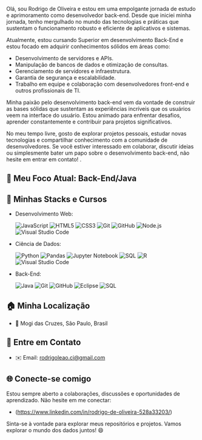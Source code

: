Olá, sou Rodrigo de Oliveira e estou em uma empolgante jornada de estudo e aprimoramento como desenvolvedor back-end. Desde que iniciei minha jornada, tenho mergulhado no mundo das tecnologias e práticas que sustentam o funcionamento robusto e eficiente de aplicativos e sistemas.

Atualmente, estou cursando Superior em desenvolvimento Back-End e estou focado em adquirir conhecimentos sólidos em áreas como:

- Desenvolvimento de servidores e APIs.
- Manipulação de bancos de dados e otimização de consultas.
- Gerenciamento de servidores e infraestrutura.
- Garantia de segurança e escalabilidade.
- Trabalho em equipe e colaboração com desenvolvedores front-end e outros profissionais de TI.

Minha paixão pelo desenvolvimento back-end vem da vontade de construir as bases sólidas que sustentam as experiências incríveis que os usuários veem na interface do usuário. Estou animado para enfrentar desafios, aprender constantemente e contribuir para projetos significativos.

No meu tempo livre, gosto de explorar projetos pessoais, estudar novas tecnologias e compartilhar conhecimento com a comunidade de desenvolvedores. Se você estiver interessado em colaborar, discutir ideias ou simplesmente bater um papo sobre o desenvolvimento back-end, não hesite em entrar em contato!
.

## 🚀 Meu Foco Atual: Back-End/Java

## 🌟 Minhas Stacks e Cursos

- Desenvolvimento Web:

  ![JavaScript](https://img.shields.io/badge/JavaScript-F7DF1E?style=for-the-badge&logo=javascript&logoColor=black) ![HTML5](https://img.shields.io/badge/HTML5-E34F26?style=for-the-badge&logo=html5&logoColor=white) ![CSS3](https://img.shields.io/badge/CSS3-1572B6?style=for-the-badge&logo=css3&logoColor=white) ![Git](https://img.shields.io/badge/Git-F05032?style=for-the-badge&logo=git&logoColor=white) ![GitHub](https://img.shields.io/badge/GitHub-181717?style=for-the-badge&logo=github&logoColor=white) ![Node.js](https://img.shields.io/badge/Node.js-43853D?style=for-the-badge&logo=node.js&logoColor=white) ![Visual Studio Code](https://img.shields.io/badge/Visual%20Studio%20Code-blue?style=for-the-badge&logo=visual-studio-code)

- Ciência de Dados:

  ![Python](https://img.shields.io/badge/Python-3776AB?style=for-the-badge&logo=python&logoColor=white) ![Pandas](https://img.shields.io/badge/Pandas-150458?style=for-the-badge&logo=pandas&logoColor=white) ![Jupyter Notebook](https://img.shields.io/badge/Jupyter-F37626?style=for-the-badge&logo=jupyter&logoColor=white) ![SQL](https://img.shields.io/badge/SQL-3776AB?style=for-the-badge&logo=python&logoColor=white) ![R](https://img.shields.io/badge/R-276DC3?style=for-the-badge&logo=r&logoColor=white) ![Visual Studio Code](https://img.shields.io/badge/Visual%20Studio%20Code-blue?style=for-the-badge&logo=visual-studio-code)

- Back-End:
  
  ![Java](https://img.shields.io/badge/Java-007396?style=for-the-badge&logo=java&logoColor=white) ![Git](https://img.shields.io/badge/Git-F05032?style=for-the-badge&logo=git&logoColor=white) ![GitHub](https://img.shields.io/badge/GitHub-181717?style=for-the-badge&logo=github&logoColor=white) ![Eclipse](https://img.shields.io/badge/Eclipse-2C2255?style=for-the-badge&logo=eclipse&logoColor=white) ![SQL](https://img.shields.io/badge/SQL-3776AB?style=for-the-badge&logo=sql&logoColor=white)





  





## 🏠 Minha Localização

- 📍 Mogi das Cruzes, São Paulo, Brasil

## 📧 Entre em Contato

- ✉️ Email: rodrigoleao.ci@gmail.com

## 🌐 Conecte-se comigo

Estou sempre aberto a colaborações, discussões e oportunidades de aprendizado. Não hesite em me conectar:

- (https://www.linkedin.com/in/rodrigo-de-oliveira-528a33203/)

Sinta-se à vontade para explorar meus repositórios e projetos. Vamos explorar o mundo dos dados juntos! 😄
